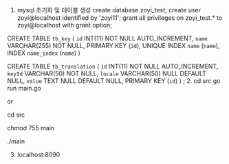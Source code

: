 
1. mysql 초기화 및 테이블 생성 
create database zoyi_test;
create user zoyi@localhost identified by 'zoyi11';
grant all privileges on zoyi_test.* to zoyi@localhost with grant option;


CREATE TABLE `tb_key` (
	`id` INT(11) NOT NULL AUTO_INCREMENT,
	`name` VARCHAR(255) NOT NULL,
	PRIMARY KEY (`id`),
	UNIQUE INDEX `name` (`name`),
	INDEX `name_index` (`name`)
)


CREATE TABLE `tb_translation` (
	`id` INT(11) NOT NULL AUTO_INCREMENT,
	`keyId` VARCHAR(50) NOT NULL,
	`locale` VARCHAR(50) NULL DEFAULT NULL,
	`value` TEXT NULL DEFAULT NULL,
		PRIMARY KEY (`id`)
)
;
2. cd src 
go run main.go 

or 

cd src 

chmod 755 main 

./main


3. localhost:8090 

